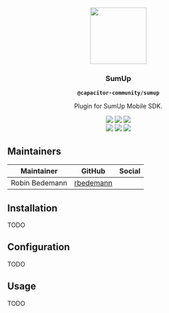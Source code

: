 <p align="center"><br><img src="https://user-images.githubusercontent.com/236501/85893648-1c92e880-b7a8-11ea-926d-95355b8175c7.png" width="128" height="128" /></p>
<h3 align="center">SumUp</h3>
<p align="center"><strong><code>@capacitor-community/sumup</code></strong></p>
<p align="center">
  Plugin for SumUp Mobile SDK.
</p>

<p align="center">
  <img src="https://img.shields.io/maintenance/yes/2020?style=flat-square" />
  <a href="https://github.com/capacitor-community/sumup/actions?query=workflow%3A%22CI%22"><img src="https://img.shields.io/github/workflow/status/capacitor-community/sumup/CI?style=flat-square" /></a>
  <a href="https://www.npmjs.com/package/@capacitor-community/sumup"><img src="https://img.shields.io/npm/l/@capacitor-community/sumup?style=flat-square" /></a>
<br>
  <a href="https://www.npmjs.com/package/@capacitor-community/sumup"><img src="https://img.shields.io/npm/dw/@capacitor-community/sumup?style=flat-square" /></a>
  <a href="https://www.npmjs.com/package/@capacitor-community/sumup"><img src="https://img.shields.io/npm/v/@capacitor-community/sumup?style=flat-square" /></a>
<!-- ALL-CONTRIBUTORS-BADGE:START - Do not remove or modify this section -->
<a href="#contributors-"><img src="https://img.shields.io/badge/all%20contributors-0-orange?style=flat-square" /></a>
<!-- ALL-CONTRIBUTORS-BADGE:END -->
</p>

## Maintainers

| Maintainer | GitHub | Social |
| -----------| -------| -------|
| Robin Bedemann | [rbedemann](https://github.com/rbedemann) |  |

## Installation

TODO

## Configuration

TODO

## Usage

TODO
